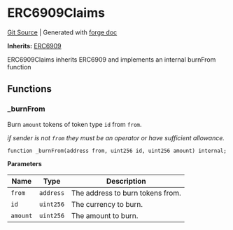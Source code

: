 # ERC6909Claims
[Git Source](https://github.com/uniswap/v4-core/blob/1141642f8ba4665a50660886a8a8401526677045/src/ERC6909Claims.sol)
| Generated with [forge doc](https://book.getfoundry.sh/reference/forge/forge-doc)

**Inherits:**
[ERC6909](contracts/v4/reference/core/ERC6909.md)

ERC6909Claims inherits ERC6909 and implements an internal burnFrom function


## Functions
### _burnFrom

Burn `amount` tokens of token type `id` from `from`.

*if sender is not `from` they must be an operator or have sufficient allowance.*


```solidity
function _burnFrom(address from, uint256 id, uint256 amount) internal;
```
**Parameters**

|Name|Type|Description|
|----|----|-----------|
|`from`|`address`|The address to burn tokens from.|
|`id`|`uint256`|The currency to burn.|
|`amount`|`uint256`|The amount to burn.|


